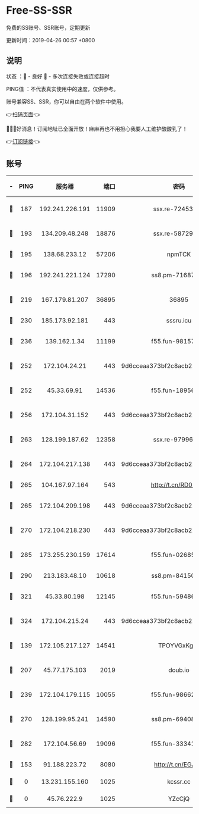 # Free-SS-SSR

免费的SS账号、SSR账号，定期更新

更新时间：2019-04-26 00:57 +0800

## 说明

状态     ：🙂 - 良好 🙁 - 多次连接失败或连接超时

PING值   ：不代表真实使用中的速度，仅供参考。

账号兼容SS、SSR，你可以自由在两个软件中使用。

👉[扫码页面](https://liesauer.github.io/Free-SS-SSR/)👈

🎉🎉🎉好消息！订阅地址已全面开放！麻麻再也不用担心我要人工维护酸酸乳了！

👉[订阅链接](https://www.liesauer.net/yogurt/subscribe?ACCESS_TOKEN=DAYxR3mMaZAsaqUb)👈

## 账号

|-|PING|服务器|端口|密码|加密方式|区域|
|:----:|:----:|:-----:|-----:|:----:|:----:|:----:|
|🙂|187|192.241.226.191|11909|ssx.re-72453562|aes-256-cfb|US|
|🙂|193|134.209.48.248|18876|ssx.re-58729794|aes-256-cfb|US|
|🙂|195|138.68.233.12|57206|npmTCK|rc4-md5|US|
|🙂|196|192.241.221.124|17290|ss8.pm-71687354|aes-256-cfb|US|
|🙂|219|167.179.81.207|36895|36895|aes-256-cfb|JP|
|🙂|230|185.173.92.181|443|sssru.icu|rc4-md5|RU|
|🙂|236|139.162.1.34|11199|f55.fun-98157787|aes-256-cfb|SG|
|🙂|252|172.104.24.21|443|9d6cceaa373bf2c8acb22e60b6a58be6|aes-256-cfb|US|
|🙂|252|45.33.69.91|14536|f55.fun-18956285|aes-256-cfb|US|
|🙂|256|172.104.31.152|443|9d6cceaa373bf2c8acb22e60b6a58be6|aes-256-cfb|US|
|🙂|263|128.199.187.62|12358|ssx.re-97996719|aes-256-cfb|SG|
|🙂|264|172.104.217.138|443|9d6cceaa373bf2c8acb22e60b6a58be6|aes-256-cfb|US|
|🙂|265|104.167.97.164|543|http://t.cn/RD0D7sx|rc4-md5|CA|
|🙂|265|172.104.209.198|443|9d6cceaa373bf2c8acb22e60b6a58be6|aes-256-cfb|US|
|🙂|270|172.104.218.230|443|9d6cceaa373bf2c8acb22e60b6a58be6|aes-256-cfb|US|
|🙂|285|173.255.230.159|17614|f55.fun-02685738|aes-256-cfb|US|
|🙂|290|213.183.48.10|10618|ss8.pm-84150584|rc4-md5|RU|
|🙂|321|45.33.80.198|12145|f55.fun-59486192|aes-256-cfb|US|
|🙂|324|172.104.215.24|443|9d6cceaa373bf2c8acb22e60b6a58be6|aes-256-cfb|US|
|🙂|139|172.105.217.127|14541|TPOYVGxKglpi|aes-256-cfb|JP|
|🙂|207|45.77.175.103|2019|doub.io|aes-128-ctr|SG|
|🙂|239|172.104.179.115|10055|f55.fun-98662025|aes-256-cfb|SG|
|🙂|270|128.199.95.241|14590|ss8.pm-69408137|aes-256-cfb|SG|
|🙂|282|172.104.56.69|19096|f55.fun-33341026|aes-256-cfb|SG|
|🙁|153|91.188.223.72|8080|http://t.cn/EGJIyrl|rc4-md5|RU|
|🙁|0|13.231.155.160|1025|kcssr.cc|rc4-md5|JP|
|🙁|0|45.76.222.9|1025|YZcCjQ|rc4-md5|JP|

